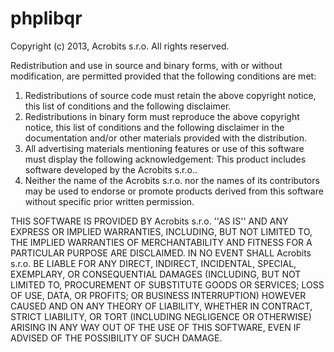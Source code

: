 phplibqr
========
Copyright (c) 2013, Acrobits s.r.o.
All rights reserved.

Redistribution and use in source and binary forms, with or without
modification, are permitted provided that the following conditions are met:
1. Redistributions of source code must retain the above copyright
   notice, this list of conditions and the following disclaimer.
2. Redistributions in binary form must reproduce the above copyright
   notice, this list of conditions and the following disclaimer in the
   documentation and/or other materials provided with the distribution.
3. All advertising materials mentioning features or use of this software
   must display the following acknowledgement:
   This product includes software developed by the Acrobits s.r.o..
4. Neither the name of the Acrobits s.r.o. nor the
   names of its contributors may be used to endorse or promote products
   derived from this software without specific prior written permission.

THIS SOFTWARE IS PROVIDED BY Acrobits s.r.o. ''AS IS'' AND ANY
EXPRESS OR IMPLIED WARRANTIES, INCLUDING, BUT NOT LIMITED TO, THE IMPLIED
WARRANTIES OF MERCHANTABILITY AND FITNESS FOR A PARTICULAR PURPOSE ARE
DISCLAIMED. IN NO EVENT SHALL Acrobits s.r.o. BE LIABLE FOR ANY
DIRECT, INDIRECT, INCIDENTAL, SPECIAL, EXEMPLARY, OR CONSEQUENTIAL DAMAGES
(INCLUDING, BUT NOT LIMITED TO, PROCUREMENT OF SUBSTITUTE GOODS OR SERVICES;
LOSS OF USE, DATA, OR PROFITS; OR BUSINESS INTERRUPTION) HOWEVER CAUSED AND
ON ANY THEORY OF LIABILITY, WHETHER IN CONTRACT, STRICT LIABILITY, OR TORT
(INCLUDING NEGLIGENCE OR OTHERWISE) ARISING IN ANY WAY OUT OF THE USE OF THIS
SOFTWARE, EVEN IF ADVISED OF THE POSSIBILITY OF SUCH DAMAGE. 
